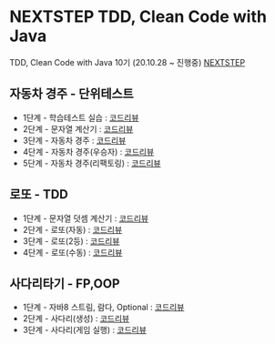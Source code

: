 # NEXTSTEP TDD, Clean Code with Java
TDD, Clean Code with Java 10기 (20.10.28 ~ 진행중)
[NEXTSTEP](https://edu.nextstep.camp/)

## 자동차 경주 - 단위테스트
- 1단계 - 학습테스트 실습 : [코드리뷰](https://github.com/next-step/java-racingcar/pull/1270)
- 2단계 - 문자열 계산기 : [코드리뷰](https://github.com/next-step/java-racingcar/pull/1309)
- 3단계 - 자동차 경주 : [코드리뷰](https://github.com/next-step/java-racingcar/pull/1377)
- 4단계 - 자동차 경주(우승자) : [코드리뷰](https://github.com/next-step/java-racingcar/pull/1396)
- 5단계 - 자동차 경주(리팩토링) : [코드리뷰](https://github.com/next-step/java-racingcar/pull/1415)

## 로또 - TDD
- 1단계 - 문자열 덧셈 계산기 : [코드리뷰](https://github.com/next-step/java-lotto/pull/853)
- 2단계 - 로또(자동) : [코드리뷰](https://github.com/next-step/java-lotto/pull/863)
- 3단계 - 로또(2등) : [코드리뷰](https://github.com/next-step/java-lotto/pull/867)
- 4단계 - 로또(수동) : [코드리뷰](https://github.com/next-step/java-lotto/pull/891)

## 사다리타기 - FP,OOP
- 1단계 - 자바8 스트림, 람다, Optional : [코드리뷰](https://github.com/next-step/java-ladder/pull/669)
- 2단계 - 사다리(생성) : [코드리뷰](https://github.com/next-step/java-ladder/pull/674)
- 3단계 - 사다리(게임 실행) : [코드리뷰](https://github.com/next-step/java-ladder/pull/689)
